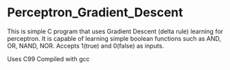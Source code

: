 # Perceptron_Gradient_Descent

This is simple C program that uses Gradient Descent (delta rule) learning for perceptron.
It is capable of learning simple boolean functions such as AND, OR, NAND, NOR. Accepts 1(true) and 0(false) as inputs.


Uses C99
Compiled with gcc

